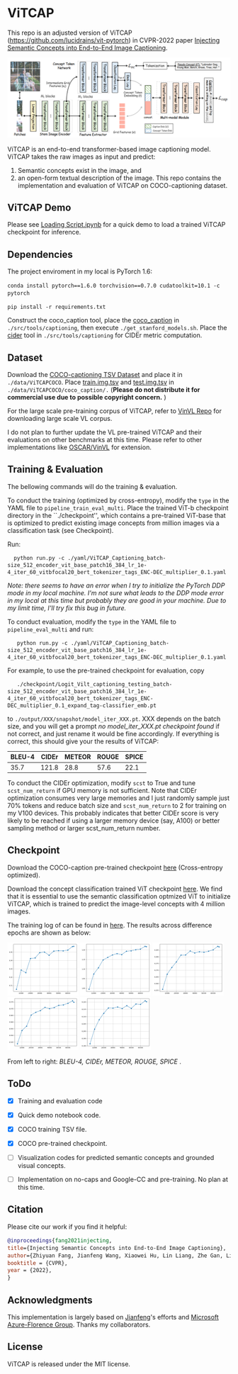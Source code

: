 # ViTCAP

 This repo is an adjusted version of ViTCAP (https://github.com/lucidrains/vit-pytorch) in CVPR-2022 paper [Injecting Semantic Concepts into End-to-End Image Captioning](https://arxiv.org/abs/2112.05230).

 <img src="images/ViTCAP.png" width="650"> 

 ViTCAP is an end-to-end transformer-based image captioning model. ViTCAP takes the raw images as input and predict: 
 1. Semantic concepts exist in the image, and 
 2. an open-form textual description of the image. This repo contains the implementation and evaluation of ViTCAP on COCO-captioning dataset.
 
 
 ## ViTCAP Demo
  
  Please see [Loading Script.ipynb](Loading%20Script.ipynb) for a quick demo to load a trained ViTCAP checkpoint for inference.
  
 
 ## Dependencies
  The project enviroment in my local is PyTorch 1.6:
  
  `conda install pytorch==1.6.0 torchvision==0.7.0 cudatoolkit=10.1 -c pytorch`
  
  `pip install -r requirements.txt`
  
  Construct the coco_caption tool, place the [coco_caption](https://seed.blob.core.windows.net/data/data/ViTCAP/coco_caption.zip?sv=2020-10-02&st=2022-05-23T20%3A04%3A29Z&se=2032-05-24T20%3A04%3A00Z&sr=b&sp=r&sig=W9JOoFvwhJwDoInhMmPp9jBEgAdwH%2FAR4ySnos776nw%3D) in `./src/tools/captioning`, then execute `./get_stanford_models.sh`. Place the [cider](https://seed.blob.core.windows.net/data/data/ViTCAP/cider.zip?sv=2020-10-02&st=2022-05-23T20%3A03%3A51Z&se=2032-05-24T20%3A03%3A00Z&sr=b&sp=r&sig=ePb7HVLmleoaNqFKetAIcrIT5RmaerfBM6%2BYL%2FRFs4A%3D) tool in `./src/tools/captioning` for CIDEr metric computation. 

 ## Dataset
  
 Download the [COCO-captioning TSV Dataset](https://seed.blob.core.windows.net/data/data/ViTCAP/ViTCAPCOCO.zip?sv=2020-10-02&st=2022-05-23T20%3A19%3A23Z&se=2032-05-24T20%3A19%3A00Z&sr=b&sp=r&sig=AsSN5kZx3tgZq7sAFsK9JP3e9mjjaKuvKZynpGMUwkY%3D) and place it in `./data/ViTCAPCOCO`. Place [train.img.tsv](https://seed.blob.core.windows.net/data/data/ViTCAP/train.img.tsv?sv=2020-10-02&st=2022-05-23T20%3A26%3A39Z&se=2032-05-24T20%3A26%3A00Z&sr=b&sp=r&sig=3FP1FJ2cHRrkp9JUENeit%2Fwoj%2FlOiChCKGZQTt5p1z8%3D) and [test.img.tsv](https://seed.blob.core.windows.net/data/data/ViTCAP/test.img.tsv?sv=2020-10-02&st=2022-05-23T20%3A26%3A53Z&se=2032-05-24T20%3A26%3A00Z&sr=b&sp=r&sig=%2F1MRp49EgTtvdoD7iiAH9f%2F%2BNqSmx2PD6RPRqCmgXfQ%3D) in ``./data/ViTCAPCOCO/coco_caption/.`` 
 (**Please do not distribute it for commercial use due to possible copyright concern.** )
   
 For the large scale pre-training corpus of ViTCAP, refer to [VinVL Repo](https://github.com/microsoft/Oscar/blob/master/VinVL_DOWNLOAD.md) for downloading large scale VL corpus.
 
 I do not plan to further update the VL pre-trained ViTCAP and their evaluations on other benchmarks at this time. Please refer to other implementations like [OSCAR/VinVL](https://github.com/microsoft/Oscar) for extension.

 ## Training & Evaluation
 The bellowing commands will do the training & evaluation.
 
 To conduct the training (optimized by cross-entropy), modify the `type` in the YAML file to `pipeline_train_eval_multi`. Place the trained ViT-b checkpoint directory in the ``./checkpoint'', which contains a pre-trained ViT-base that is optimized to predict existing image concepts from million images via a classification task (see Checkpoint).
 
 Run:
  ```
    python run.py -c ./yaml/ViTCAP_Captioning_batch-size_512_encoder_vit_base_patch16_384_lr_1e-4_iter_60_vitbfocal20_bert_tokenizer_tags_ENC-DEC_multiplier_0.1.yaml
 ```
 
 <em> Note: there seems to have an error when I try to initialize the PyTorch DDP mode in my local machine. I'm not sure what leads to the DDP mode error in my local at this time but probably they are good in your machine. Due to my limit time, I'll try fix this bug in future. </em>


 To conduct evaluation, modify the `type` in the YAML file to `pipeline_eval_multi` and run:
 
 ```
    python run.py -c ./yaml/ViTCAP_Captioning_batch-size_512_encoder_vit_base_patch16_384_lr_1e-4_iter_60_vitbfocal20_bert_tokenizer_tags_ENC-DEC_multiplier_0.1.yaml
 ```
 
 For example, to use the pre-trained checkpoint for evaluation, copy
 ```
    ./checkpoint/Logit_Vilt_captioning_testing_batch-size_512_encoder_vit_base_patch16_384_lr_1e-4_iter_60_vitbfocal20_bert_tokenizer_tags_ENC-DEC_multiplier_0.1_expand_tag-classifier_emb.pt
 ```
 to `./output/XXX/snapshot/model_iter_XXX.pt`. XXX depends on the batch size, and you will get a prompt <em>no model_iter_XXX.pt checkpoint found</em> if not correct, and just rename it would be fine accordingly.
 If everything is correct, this should give your the results of ViTCAP:
 <center>

BLEU-4 | CIDEr  | METEOR | ROUGE | SPICE |
---------|---------|---------|---------|---------|
35.7  |   121.8 |  28.8  | 57.6 | 22.1

</center>

 To conduct the CIDEr optimization, modify `scst` to True and tune `scst_num_return` if GPU memory is not sufficient. Note that CIDEr optimization consumes very large memories and I just randomly sample just 70% tokens and reduce batch size and `scst_num_return` to 2 for training on my V100 devices. This probably indicates that better CIDEr score is very likely to be reached if using a larger memory device (say, A100) or better sampling method or larger scst_num_return number.
 
 
 ## Checkpoint
 
 Download the COCO-caption pre-trained checkpoint [here](https://seed.blob.core.windows.net/data/data/ViTCAP/checkpoint/Logit_Vilt_captioning_testing_batch-size_512_encoder_vit_base_patch16_384_lr_1e-4_iter_60_vitbfocal20_bert_tokenizer_tags_ENC-DEC_multiplier_0.1_expand_tag-classifier_emb.pt?sv=2020-10-02&st=2022-05-23T19%3A54%3A09Z&se=2032-05-24T19%3A54%3A00Z&sr=b&sp=r&sig=PW1KuGByuW0gZX%2BnEPXF3q1So0wN%2F3s9X7Scr5aZdDU%3D) (Cross-entropy optimized).
 
 Download the concept classification trained ViT checkpoint [here](https://seed.blob.core.windows.net/data/data/ViTCAP/checkpoint/Jacob_Tagger_TaxCCSBUCocoVGCap_B_Vilt_ViT_16_384_20_epoch_lr_5e-5_BS_1024_loss_focal_crop_0.08_bert_category.pt?sv=2020-10-02&st=2022-05-23T19%3A54%3A42Z&se=2032-05-24T19%3A54%3A00Z&sr=b&sp=r&sig=d8%2B8%2Fs7RIT74T7e2wLDq4R0kMYDAwIBhtALNdCWJ0oU%3D). We find that it is essential to use the semantic classification optmized ViT to initialize ViTCAP, which is trained to predict the image-level concepts with 4 million images.
 
 The training log of can be found in [here](https://seed.blob.core.windows.net/data/data/ViTCAP/checkpoint/Logit_Vilt_captioning_testing_batch-size_512_encoder_vit_base_patch16_384_lr_1e-4_iter_60_vitbfocal20_bert_tokenizer_tags_ENC-DEC_multiplier_0.1_expand_tag-classifier_emb.txt?sv=2020-10-02&st=2022-05-23T19%3A53%3A29Z&se=2032-05-24T19%3A53%3A00Z&sr=b&sp=r&sig=r5q48sUjkPuMv7kI%2BEcrK%2BsRDAvRtvXkhhKGRdWYJoM%3D). The results across difference epochs are shown as below:
 
 <img src="images/map_TaxCocoCaption_test_Bleu_4.png" width="160">   <img src="images/map_TaxCocoCaption_test_CIDEr.png" width="160"> 
 <img src="images/map_TaxCocoCaption_test_METEOR.png" width="160">   <img src="images/map_TaxCocoCaption_test_ROUGE_L.png" width="160"> 
 <img src="images/map_TaxCocoCaption_test_SPICE.png" width="160"> 
 
 From left to right: <em> BLEU-4, CIDEr, METEOR, ROUGE, SPICE </em>.
    
 ## ToDo
- [x] Training and evaluation code
- [x] Quick demo notebook code.
- [x] COCO training TSV file.
- [x] COCO pre-trained checkpoint.
- [ ] Visualization codes for predicted semantic concepts and grounded visual concepts.
- [ ] Implementation on no-caps and Google-CC and pre-training. No plan at this time. 
 
 
 ## Citation
  
 Please cite our work if you find it helpful:
  
```bibtex
@inproceedings{fang2021injecting,
title={Injecting Semantic Concepts into End-to-End Image Captioning},
author={Zhiyuan Fang, Jianfeng Wang, Xiaowei Hu, Lin Liang, Zhe Gan, Lijuan Wang, Yezhou Yang, Zicheng Liu},
booktitle = {CVPR},
year = {2022},
}
```

## Acknowledgments
This implementation is largely based on [Jianfeng]()'s efforts and [Microsoft Azure-Florence Group](https://www.microsoft.com/en-us/research/project/project-florence-vl/). Thanks my collaborators.


## License
ViTCAP is released under the MIT license.


